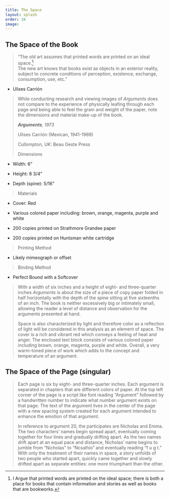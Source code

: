 ```yaml
---
title: The Space
layout: splash
order: 34
image:
---
```

##  The Space of the Book 

> “The old art assumes that printed words are printed on an ideal space.[^1]\
> The new art knows that books exist as objects in an exterior reality, subject to concrete conditions of perception, existence, exchange, consumption, use, etc.”

-   Ulises Carrión

> While conducting research and viewing images of *Arguments* does not compare to the experience of physically leafing through each page and being able to feel the grain and weight of the paper, note the dimensions and material make-up of the book.
>
> ***Arguments**, 1973*
>
> Ulises Carrión (Mexican, 1941-1989)
>
> Cullompton, UK: Beau Geste Press
>
> Dimensions

-   Width: 6”

-   Height: 8 3/4”

-   Depth (spine): 5/16”

> Materials

-   Cover: Red

-   Various colored paper including: brown, orange, magenta, purple and white

-   200 copies printed on Strathmore Grandee paper

-   200 copies printed on Huntsman white cartridge

> Printing Method

-   Likely mimeograph or offset

> Binding Method

-   Perfect Bound with a Softcover

> With a width of six inches and a height of eight- and three-quarter inches *Arguments* is about the size of a piece of copy paper folded in half horizontally with the depth of the spine sitting at five sixteenths of an inch. The book is neither excessively big or intimately small, allowing the reader a level of distance and observation for the arguments presented at hand.
>
> Space is also characterized by light and therefore color as a reflection of light will be considered in this analysis as an element of space. The cover is a rich and vibrant red which conveys a feeling of heat and anger. The enclosed text block consists of various colored paper including brown, orange, magenta, purple and white. Overall, a very warm-toned piece of work which adds to the concept and temperature of an argument.

##  The Space of the Page (singular)

> Each page is six by eight- and three-quarter inches. Each argument is separated in chapters that are different colors of paper. At the top left corner of the page is a script like font reading “Argument” followed by a handwritten number to indicate what number argument exists on that page. The text of the argument lives in the center of the page with a new spacing system created for each argument intended to enhance the emotion of that argument.
>
> In reference to argument 20, the participates are Nicholas and Emma. The two characters’ names begin spread apart, eventually coming together for four lines and gradually drifting apart. As the two names drift apart at an equal pace and distance, Nicholas’ name begins to jumble from “Nicholas” to “Ncsalhio” and eventually reading “f u g t.” With only the treatment of their names in space, a story unfolds of two people who started apart, quickly came together and slowly drifted apart as separate entities: one more triumphant than the other.

[^1]: I Argue that printed words are printed on the ideal space; there is both a place for books that contain information and stories as well as books that are bookworks.
